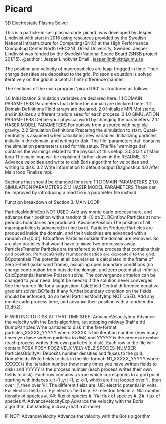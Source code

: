 # Picard
3D Electrostatic Plasma Solver

This is a particle-in-cell plasma code 'picard' was developed by Jesper Lindkvist with start in 2016 using resources provided
 by the Swedish National Infrastructure for Computing (SNIC) at the
 High Performance Computing Center North (HPC2N), Umeå University, Sweden.
Jesper Lindkvist was funded by the Swedish National Space Board (SNSB project 201/15).
@author    :  Jesper Lindkvist
Email      :  jesper.lindkvist@umu.se

The position and velocity of macroparticles are leap-frogged in time.
Their charge densities are deposited to the grid.
Poisson's equation is solved iteratively on the grid in a central finite difference manner.

The sections of the main program 'picard.f90' is structured as follows:

1.0 Initialization
    Simulation variables are declared here.
1.1 DOMAIN PARAMETERS
    Parameters that define the domain are declared here.
1.2 Domain Definitions
    Field arrays are declared.
2.0 Initialize MPI
    Mpi starts, and initializes a different random seed for each process.
2.1.0 SIMULATION PARAMETERS
    Define your physical world by changing the parameters.
2.1.1 HASER MODEL PARAMETERS
    For outflow from a source with neglible gravity.
2.2 Simulation Definitions
    Preparing the simulation to start. Quasi-neutrality is assumed when calculating new variables.
    Initializing particles initially in the domain, and writing to disk.
    The file 'parameters.dat' contains the simulation parameters used for this setup.
    The file 'warnings.dat' contains the warnings related to the physics of this setup.
3.0 Start of Main loop
    The main loop will be explained further down in the README.
3.1 Advance velocities and write to disk
    Boris algorithm for velocities and writing to disk.
3.2 Write information to default output
    Diagnostics
4.0 After Main loop
    Finalize mpi.

Sections that should be changed for a run:
1.1 DOMAIN PARAMETERS
2.1.0 SIMULATION PARAMETERS
2.1.1 HASER MODEL PARAMETERS
These can be improved by introducing a read from a parameter file instead.

Function breakdown of Section 3. MAIN LOOP

ParticlesModifyExp
    NOT USED. Add any monte carlo process here, and advance their position with a random dt=[0,dt/2].
BCinflow
    Particles at non-periodic boundaries are produced.
AdvancePosition
    The position of all macroparticles is advanced in time by dt.
ParticlesProduce
    Particles are produced inside the domain, and their velocities are advanced with a random dt=[0,dt].
BCoutflow
    Particles outside the domain are removed. So are also particles that would have to move two processes away.
ParticlesTransfer
    Paritcles are transferred to the process that contains their grid position.
ParticlesGridify
    Number densities are deposited to the grid.
BCpotentials
    The potential at all boundaries is calculated in the frame of zero E-field (solar wind frame),
    assuming open boundary conditions (no charge contribution from outside the domain, and zero potential at infinity).
CalcEpotential
    Iterative Poisson solver.
    The convergence criterion can be changed to your need. Might be needed if the solution never converges.
    See the source file for a suggestion!
CalcEfield
    Central difference negative gradient solver.
BCfields
    If any further boundary condition on the fields should be enforced, do so here!
ParticlesModifyImp
    NOT USED. Add any monte carlo process here, and advance their position with a random dt=[0,dt/2].

IF WRITING TO DISK AT THAT TIME STEP:
AdvanceVelocityImp
    Advance the velocity with the Boris algorithm, but stopping midway (half a dt)
DumpParticles
    Write particles to disk in the file-format:
    particles_XXXXX_YYYYY
    where XXXXX is the iteration number (how many times you have written particles to disk)
    and YYYYY is the process number (each process writes their own particles to disk).
    Each row in the file will contain
    POSX POSY POSZ VELX VELY VELZ SPECIES_NUMBER
ParticlesGridifyAll
    Deposits number densities and fluxes to the grid.
DumpFields
    Write fields to disk in the file-format:
    N1_XXXXX_YYYYY
    where XXXXX is the iteration number (how many times you have written fields to disk)
    and YYYYY is the process number (each process writes their own fields to disk).
    Each row contains a value which corresponds to a grid point starting with indeces x: i=1 ,y: j=1, z: k=1,
    which are first looped over 'i', then over 'j', then over 'k'.
    The different fields are:
    UE: electric potential in volts.
    Ex: electric field in x.
    Ey: electric field in y.
    Ez: electric field in z.
    N#: number density of species #.
    X#: flux of species #.
    Y#: flux of species #.
    Z#: flux of species #.
AdvanceVelocityExp
    Advance the velocity with the Boris algorithm, but starting midway (half a dt more)

IF NOT:
AdvanceVelocity
    Advance the velocity with the Boris algorithm


